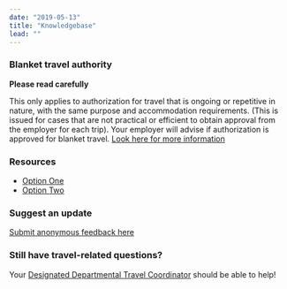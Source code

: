 ```yaml
---
date: "2019-05-13"
title: "Knowledgebase"
lead: ""
---
```




<div class="card px-4 pt-4 my-4 bg-light">
    <div class="row">
        <div class="col-sm-8">

### Blanket travel authority  

**Please read carefully**

This only applies to authorization for travel that is ongoing or repetitive in nature, with the same purpose and accommodation requirements. (This is issued for cases that are not practical or efficient to obtain approval from the employer for each trip). Your employer will advise if authorization is approved for blanket travel. [Look here for more information](https://www.njc-cnm.gc.ca/directive/d10/v238/s651/en)




<section class="content-right col-xs-6 col-md-4" id="sidebar">

### Resources
* [Option One](/)
* [Option Two](/)

### Suggest an update
[Submit anonymous feedback here](https://docs.google.com/forms/d/e/1FAIpQLSf9y3VY3ADLpQ4kQLGvOo4cIdEEi5Hs3en-0lWRc4wQeTRheg/viewform)



### Still have travel-related questions?

Your [Designated Departmental Travel Coordinator](https://www.tbs-sct.gc.ca/ap/list-liste/dtc-cmv-eng.asp) should be able to help!


</section>